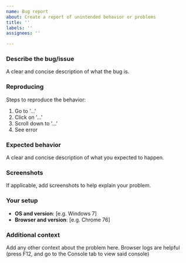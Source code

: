 ```yaml
---
name: Bug report
about: Create a report of unintended behavior or problems
title: ''
labels: ''
assignees: ''

---
```


### Describe the bug/issue
A clear and concise description of what the bug is.

### Reproducing
Steps to reproduce the behavior:
1. Go to '...'
2. Click on '...'
3. Scroll down to '...'
4. See error

### Expected behavior
A clear and concise description of what you expected to happen.

### Screenshots
If applicable, add screenshots to help explain your problem.

### Your setup
 - **OS and version**: [e.g. Windows 7]
 - **Browser and version**: [e.g. Chrome 76]

### Additional context
Add any other context about the problem here. Browser logs are helpful (press F12, and go to the Console tab to view said console)
